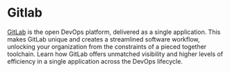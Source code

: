 # Gitlab

[GitLab](https://about.gitlab.com/) is the open DevOps platform, delivered as a single application. This makes GitLab unique and creates a streamlined software workflow, unlocking your organization from the constraints of a pieced together toolchain. Learn how GitLab offers unmatched visibility and higher levels of efficiency in a single application across the DevOps lifecycle.
